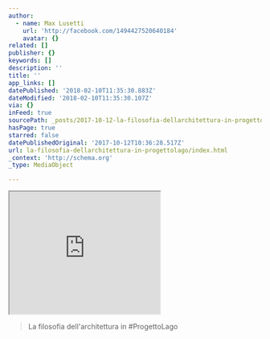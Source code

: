 ```yaml
---
author:
  - name: Max Lusetti
    url: 'http://facebook.com/1494427520640184'
    avatar: {}
related: []
publisher: {}
keywords: []
description: ''
title: ''
app_links: []
datePublished: '2018-02-10T11:35:30.883Z'
dateModified: '2018-02-10T11:35:30.107Z'
via: {}
inFeed: true
sourcePath: _posts/2017-10-12-la-filosofia-dellarchitettura-in-progettolago.md
hasPage: true
starred: false
datePublishedOriginal: '2017-10-12T10:36:28.517Z'
url: la-filosofia-dellarchitettura-in-progettolago/index.html
_context: 'http://schema.org'
_type: MediaObject

---
```

<iframe src="https://the-grid.github.io/ed-userhtml/?g=eJwFwUsKwyAQANDbdBedGR0dC6FQaK8RjJ-GLjQkUnL8vreNsZ93rc_U2yhtTPUYZkJ1XaquKTfVytA_PQwqmEQTETsBu6ANxNb5AEJC7BcEz4YBjSVAFHTGLV1998-jb7OzxaHFaCUxRKkGs8spRxNqlBXDrZeZn_hmD68_OAEomQ" height="244" style=""></iframe>

> La filosofia dell'architettura in \#ProgettoLago